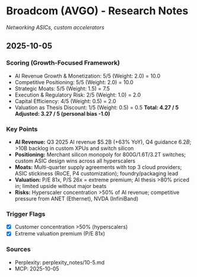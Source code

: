 # Broadcom (AVGO) - Research Notes

*Networking ASICs, custom accelerators*

## 2025-10-05

### Scoring (Growth-Focused Framework)
- AI Revenue Growth & Monetization: 5/5 (Weight: 2.0) = 10.0
- Competitive Positioning: 5/5 (Weight: 2.0) = 10.0
- Strategic Moats: 5/5 (Weight: 1.5) = 7.5
- Execution & Regulatory Risk: 2/5 (Weight: 1.0) = 2.0
- Capital Efficiency: 4/5 (Weight: 0.5) = 2.0
- Valuation as Thesis Discount: 1/5 (Weight: 0.5) = 0.5
**Total: 4.27 / 5**
**Adjusted: 3.27 / 5 (personal bias -1.0)**

### Key Points
- **AI Revenue:** Q3 2025 AI revenue $5.2B (+63% YoY), Q4 guidance $6.2B; >$10B backlog in custom XPUs and switch silicon
- **Positioning:** Merchant silicon monopoly for 800G/1.6T/3.2T switches; custom ASIC design wins across all hyperscalers
- **Moats:** Multi-quarter supply agreements with top 3 cloud providers; ASIC stickiness (RoCE, P4 customization); foundry/packaging lead
- **Valuation:** P/E 81x, P/S 26x = extreme premium; AI thesis >80% priced in; limited upside without major beats
- **Risks:** Hyperscaler concentration >50% of AI revenue; competitive pressure from ANET (Ethernet), NVDA (InfiniBand)

### Trigger Flags
- [x] Customer concentration >50% (hyperscalers)
- [x] Extreme valuation premium (P/E 81x)

### Sources
- Perplexity: perplexity_notes/10-5.md
- MCP: 2025-10-05
